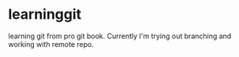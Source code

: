 # learninggit
learning git from pro git book. Currently I'm trying out branching and working with remote repo.
